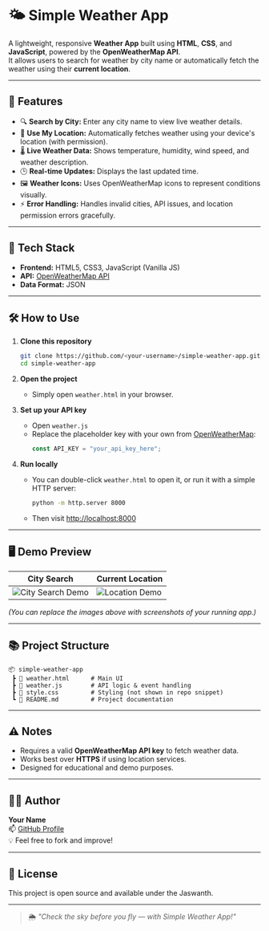 # 🌤️ Simple Weather App

A lightweight, responsive **Weather App** built using **HTML**, **CSS**, and **JavaScript**, powered by the **OpenWeatherMap API**.  
It allows users to search for weather by city name or automatically fetch the weather using their **current location**.

---

## 🚀 Features

- 🔍 **Search by City:** Enter any city name to view live weather details.
- 📍 **Use My Location:** Automatically fetches weather using your device's location (with permission).
- 🌡️ **Live Weather Data:** Shows temperature, humidity, wind speed, and weather description.
- 🕒 **Real-time Updates:** Displays the last updated time.
- 🖼️ **Weather Icons:** Uses OpenWeatherMap icons to represent conditions visually.
- ⚡ **Error Handling:** Handles invalid cities, API issues, and location permission errors gracefully.

---

## 🧩 Tech Stack

- **Frontend:** HTML5, CSS3, JavaScript (Vanilla JS)
- **API:** [OpenWeatherMap API](https://openweathermap.org/current)
- **Data Format:** JSON

---

## 🛠️ How to Use

1. **Clone this repository**
   ```bash
   git clone https://github.com/<your-username>/simple-weather-app.git
   cd simple-weather-app
   ```

2. **Open the project**
   - Simply open `weather.html` in your browser.

3. **Set up your API key**
   - Open `weather.js`
   - Replace the placeholder key with your own from [OpenWeatherMap](https://home.openweathermap.org/api_keys):
     ```js
     const API_KEY = "your_api_key_here";
     ```

4. **Run locally**
   - You can double-click `weather.html` to open it, or run it with a simple HTTP server:
     ```bash
     python -m http.server 8000
     ```
   - Then visit [http://localhost:8000](http://localhost:8000)

---

## 🖥️ Demo Preview

| City Search  | Current Location |
|--------------|------------------|
| ![City Search Demo](https://via.placeholder.com/300x200?text=Search+by+City) | ![Location Demo](https://via.placeholder.com/300x200?text=Use+My+Location) |

*(You can replace the images above with screenshots of your running app.)*

---

## 📚 Project Structure

```
📦 simple-weather-app
 ┣ 📜 weather.html      # Main UI
 ┣ 📜 weather.js        # API logic & event handling
 ┣ 📜 style.css         # Styling (not shown in repo snippet)
 ┗ 📜 README.md         # Project documentation
```

---

## ⚠️ Notes

- Requires a valid **OpenWeatherMap API key** to fetch weather data.
- Works best over **HTTPS** if using location services.
- Designed for educational and demo purposes.

---

## 🧑‍💻 Author

**Your Name**  
📫 [GitHub Profile](https://github.com/<your-username>)  
💡 Feel free to fork and improve!

---

## 📄 License

This project is open source and available under the Jaswanth.

---

> 🌦️ *"Check the sky before you fly — with Simple Weather App!"*
